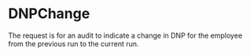 # DNPChange
The request is for an audit to indicate a change in DNP for the employee from the previous run to the current run. 
